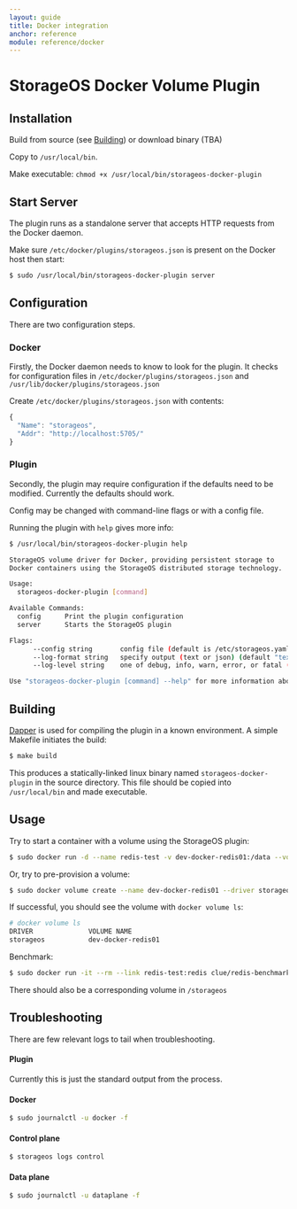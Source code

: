```yaml
---
layout: guide
title: Docker integration
anchor: reference
module: reference/docker
---
```


# StorageOS Docker Volume Plugin

## Installation

Build from source (see [Building](#Building)) or download binary (TBA)

Copy to `/usr/local/bin`.

Make executable: `chmod +x /usr/local/bin/storageos-docker-plugin`

## Start Server
The plugin runs as a standalone server that accepts HTTP requests from the Docker daemon.

Make sure `/etc/docker/plugins/storageos.json` is present on the Docker host then start:

```bash
$ sudo /usr/local/bin/storageos-docker-plugin server
```

## Configuration

There are two configuration steps.

### Docker

Firstly, the Docker daemon needs to know to look for the plugin.  It checks for configuration files in `/etc/docker/plugins/storageos.json` and `/usr/lib/docker/plugins/storageos.json`

Create `/etc/docker/plugins/storageos.json` with contents:

```javascript
{
  "Name": "storageos",
  "Addr": "http://localhost:5705/"
}
```

### Plugin

Secondly, the plugin may require configuration if the defaults need to be modified.  Currently the defaults should work.

Config may be changed with command-line flags or with a config file.

Running the plugin with `help` gives more info:

```bash
$ /usr/local/bin/storageos-docker-plugin help

StorageOS volume driver for Docker, providing persistent storage to
Docker containers using the StorageOS distributed storage technology.

Usage:
  storageos-docker-plugin [command]

Available Commands:
  config      Print the plugin configuration
  server      Starts the StorageOS plugin

Flags:
      --config string       config file (default is /etc/storageos.yaml)
      --log-format string   specify output (text or json) (default "text")
      --log-level string    one of debug, info, warn, error, or fatal (default "info")

Use "storageos-docker-plugin [command] --help" for more information about a command.
```

## Building

[Dapper](https://github.com/rancher/dapper) is used for compiling the plugin in a known environment.  A simple Makefile initiates the build:

```bash
$ make build
```

This produces a statically-linked linux binary named `storageos-docker-plugin` in the source directory.  This file should be copied into `/usr/local/bin` and made executable.

## Usage

Try to start a container with a volume using the StorageOS plugin:

```bash
$ sudo docker run -d --name redis-test -v dev-docker-redis01:/data --volume-driver=storageos redis redis-server --appendonly yes
```

Or, try to pre-provision a volume:

```bash
$ sudo docker volume create --name dev-docker-redis01 --driver storageos --opt size=20
```

If successful, you should see the volume with `docker volume ls`:

```bash
# docker volume ls
DRIVER              VOLUME NAME
storageos           dev-docker-redis01
```

Benchmark:

```bash
$ sudo docker run -it --rm --link redis-test:redis clue/redis-benchmark
```

There should also be a corresponding volume in `/storageos`

## Troubleshooting

There are few relevant logs to tail when troubleshooting.

#### Plugin

Currently this is just the standard output from the process.

#### Docker

```bash
$ sudo journalctl -u docker -f
```

#### Control plane

```bash
$ storageos logs control
```

#### Data plane

```bash
$ sudo journalctl -u dataplane -f
```


